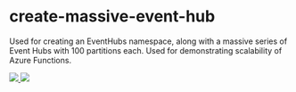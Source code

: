 # create-massive-event-hub
Used for creating an EventHubs namespace, along with a massive series of Event Hubs with 100 partitions each. Used for demonstrating scalability of Azure Functions.

<a href="https://portal.azure.com/#create/Microsoft.Template/uri/https%3A%2F%2Fraw.githubusercontent.com%2Fjoelhulen%2Fcreate-massive-event-hub%2Fmaster%2Ftemplate.json" target="_blank">
    <img src="http://azuredeploy.net/deploybutton.png"/>
</a>


<a href="http://armviz.io/#/?load=https%3A%2F%2Fraw.githubusercontent.com%2Fjoelhulen%2Fcreate-massive-event-hub%2Ftemplate.json" target="_blank">
    <img src="http://armviz.io/visualizebutton.png"/>
</a>
